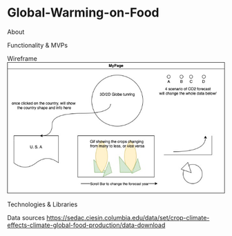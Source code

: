 # Global-Warming-on-Food

About

Functionality & MVPs

Wireframe
![alt text](https://github.com/em0227/Global-Warming-on-Food/blob/main/wireframe.jpg?raw=true)

Technologies & Libraries

Data sources
https://sedac.ciesin.columbia.edu/data/set/crop-climate-effects-climate-global-food-production/data-download

